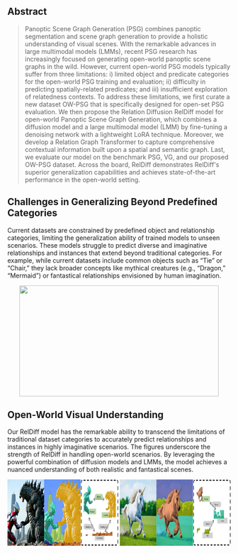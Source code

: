 ## Abstract

>Panoptic Scene Graph Generation (PSG) combines panoptic segmentation and scene graph generation to provide a holistic understanding of visual scenes. With the remarkable advances in large multimodal models (LMMs), recent PSG research has increasingly focused on generating open-world panoptic scene graphs in the wild. However, current open-world PSG models typically suffer from three limitations: i) limited object and predicate categories for the open-world PSG training and evaluation; ii) difficulty in predicting spatially-related predicates; and iii) insufficient exploration of relatedness contexts. To address these limitations, we first curate a new dataset OW-PSG that is specifically designed for open-set PSG evaluation. We then propose the Relation Diffusion RelDiff model for open-world Panoptic Scene Graph Generation, which combines a diffusion model and a large multimodal model (LMM) by fine-tuning a denoising network with a lightweight LoRA technique. Moreover, we develop a Relation Graph Transformer to capture comprehensive contextual information built upon a  spatial and semantic graph. Last, we evaluate our model on the benchmark PSG, VG,  and our proposed OW-PSG dataset. Across the board, RelDiff demonstrates RelDiff's superior generalization capabilities and achieves state-of-the-art performance in the open-world setting.

## Challenges in Generalizing Beyond Predefined Categories
Current datasets are constrained by predefined object and relationship categories, limiting the generalization ability of trained models to unseen scenarios. These models struggle to predict diverse and imaginative relationships and instances that extend beyond traditional categories. For example, while current datasets include common objects such as “Tie” or “Chair,” they lack broader concepts like mythical creatures (e.g., “Dragon,” “Mermaid”) or fantastical relationships envisioned by human imagination.


<p align="center">
  <img src="./figure/GIF.gif" align="center" width="450" height="250">
</p>

## Open-World Visual Understanding
Our RelDiff model has the remarkable ability to transcend the limitations of traditional dataset categories to accurately predict relationships and instances in highly imaginative scenarios. The figures underscore the strength of RelDiff in handling open-world scenarios.  By leveraging the powerful combination of diffusion models and LMMs, the model achieves a nuanced understanding of both realistic and fantastical scenes.

<img src="figure/vis.jpg" alt="Your Image" width="1000" height="150">
